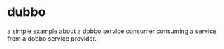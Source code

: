 # dubbo
a simple example about a dobbo service consumer consuming a service from a dobbo service provider.
